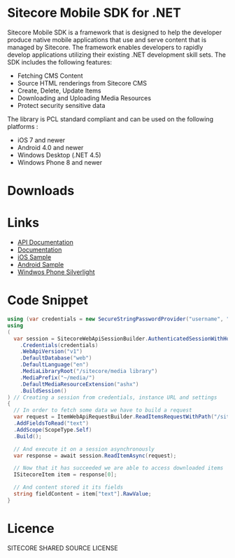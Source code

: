 Sitecore Mobile SDK for .NET
========

Sitecore Mobile SDK is a framework that is designed to help the developer produce native mobile applications that use and serve content that is managed by Sitecore. The framework enables developers to rapidly develop applications utilizing their existing .NET development skill sets. 
The SDK includes the following features:

* Fetching CMS Content
* Source HTML renderings from Sitecore CMS
* Create, Delete, Update Items
* Downloading and Uploading Media Resources
* Protect security sensitive data

The library is PCL standard compliant and can be used on the following platforms :

* iOS 7 and newer
* Android 4.0 and newer
* Windows Desktop (.NET 4.5)
* Windows Phone 8 and newer

# Downloads

# Links
- [API Documentation](http://sitecore.github.io/sitecore-xamarin-pcl-sdk/v1.0/)
- [Documentation](https://doc.sitecore.net)
- [iOS Sample](https://github.com/Sitecore/sitecore-xamarin-pcl-sdk/tree/master/app/WhiteLabel/iOS)
- [Android Sample](https://github.com/Sitecore/sitecore-xamarin-pcl-sdk/tree/master/app/WhiteLabel/Android/WhiteLabel-Android)
- [Windwos Phone Silverlight](https://github.com/Sitecore/sitecore-xamarin-pcl-sdk/tree/master/app/WhiteLabel/WindwosPhoneSilverlight/WhiteLabel-WindowsPhoneSilverlight)


# Code Snippet
```csharp
using (var credentials = new SecureStringPasswordProvider("username", "password")) // providing secure credentials
using 
(
  var session = SitecoreWebApiSessionBuilder.AuthenticatedSessionWithHost(instanceUrl)
    .Credentials(credentials)
    .WebApiVersion("v1")
    .DefaultDatabase("web")
    .DefaultLanguage("en")
    .MediaLibraryRoot("/sitecore/media library")
    .MediaPrefix("~/media/")
    .DefaultMediaResourceExtension("ashx")
    .BuildSession()
) // Creating a session from credentials, instance URL and settings
{
  // In order to fetch some data we have to build a request
  var request = ItemWebApiRequestBuilder.ReadItemsRequestWithPath("/sitecore/content/home")
  .AddFieldsToRead("text")
  .AddScope(ScopeType.Self)
  .Build();

  // And execute it on a session asynchronously
  var response = await session.ReadItemAsync(request);

  // Now that it has succeeded we are able to access downloaded items
  ISitecoreItem item = response[0];

  // And content stored it its fields
  string fieldContent = item["text"].RawValue;
}
```
# Licence
SITECORE SHARED SOURCE LICENSE